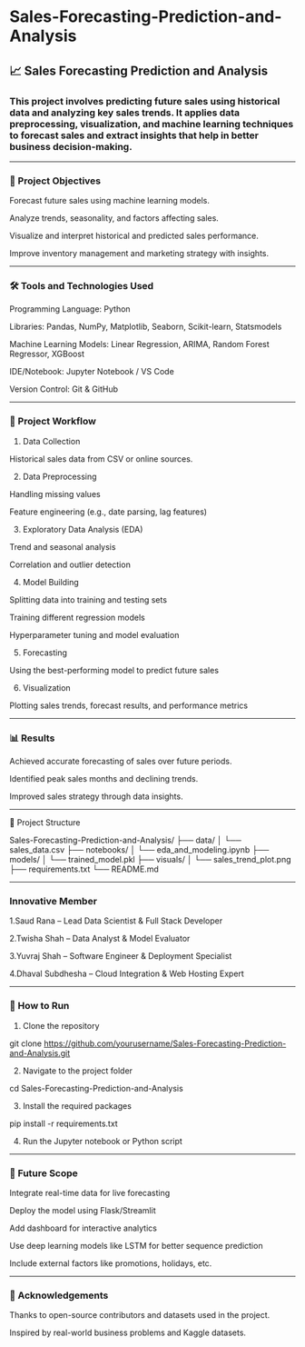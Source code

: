 # Sales-Forecasting-Prediction-and-Analysis



## 📈 Sales Forecasting Prediction and Analysis

### This project involves predicting future sales using historical data and analyzing key sales trends. It applies data preprocessing, visualization, and machine learning techniques to forecast sales and extract insights that help in better business decision-making.


---

### 📌 Project Objectives

Forecast future sales using machine learning models.

Analyze trends, seasonality, and factors affecting sales.

Visualize and interpret historical and predicted sales performance.

Improve inventory management and marketing strategy with insights.



---

### 🛠 Tools and Technologies Used

Programming Language: Python

Libraries: Pandas, NumPy, Matplotlib, Seaborn, Scikit-learn, Statsmodels

Machine Learning Models: Linear Regression, ARIMA, Random Forest Regressor, XGBoost

IDE/Notebook: Jupyter Notebook / VS Code

Version Control: Git & GitHub



---

### 🧪 Project Workflow

1. Data Collection

Historical sales data from CSV or online sources.



2. Data Preprocessing

Handling missing values

Feature engineering (e.g., date parsing, lag features)



3. Exploratory Data Analysis (EDA)

Trend and seasonal analysis

Correlation and outlier detection



4. Model Building

Splitting data into training and testing sets

Training different regression models

Hyperparameter tuning and model evaluation



5. Forecasting

Using the best-performing model to predict future sales



6. Visualization

Plotting sales trends, forecast results, and performance metrics




---

### 📊 Results

Achieved accurate forecasting of sales over future periods.

Identified peak sales months and declining trends.

Improved sales strategy through data insights.



---

📁 Project Structure

Sales-Forecasting-Prediction-and-Analysis/
├── data/
│   └── sales_data.csv
├── notebooks/
│   └── eda_and_modeling.ipynb
├── models/
│   └── trained_model.pkl
├── visuals/
│   └── sales_trend_plot.png
├── requirements.txt
└── README.md


---
### Innovative Member  

1.Saud Rana – Lead Data Scientist & Full Stack Developer

2.Twisha Shah – Data Analyst & Model Evaluator

3.Yuvraj Shah – Software Engineer & Deployment Specialist

4.Dhaval Subdhesha – Cloud Integration & Web Hosting Expert



----






### 🚀 How to Run

1. Clone the repository

git clone https://github.com/yourusername/Sales-Forecasting-Prediction-and-Analysis.git


2. Navigate to the project folder

cd Sales-Forecasting-Prediction-and-Analysis


3. Install the required packages

pip install -r requirements.txt


4. Run the Jupyter notebook or Python script




---

### 📌 Future Scope

Integrate real-time data for live forecasting

Deploy the model using Flask/Streamlit

Add dashboard for interactive analytics

Use deep learning models like LSTM for better sequence prediction

Include external factors like promotions, holidays, etc.



---

### 🙌 Acknowledgements

Thanks to open-source contributors and datasets used in the project.

Inspired by real-world business problems and Kaggle datasets.



